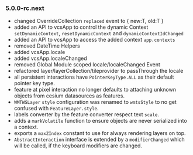 ###   5.0.0-rc.next
- changed OverrideCollection `replaced` event to { new:T, old:T }
- added an API to vcsApp to control the dynamic Context `setDynamicContext`, `resetDynamicContext` and `dynamicContextIdChanged`
- added an API to vcsApp to access the added context `app.contexts`
- removed DateTime Helpers
- added vcsApp.locale 
- added vcsApp.localeChanged
- removed Global Module scoped locale/localeChanged Event
- refactored layer/layerCollection/tileprovider to passThrough the locale
- all persistent interactions have `PointerKeyType.ALL` as their default pointer key type.
- feature at pixel interaction no longer defaults to attaching unknown objects from cesium datasources as features.
- `WMTWSLayer` `style` configuration was renamed to `wmtsStyle` to no get confused with `FeatureLayer.style`.
- labels converter by the feature converter respect text `scale`.
- adds a `markVolatile` function to ensure objects are never serialized into a context.
- exports a `maxZIndex` constant to use for always rendering layers on top.
- `AbstractInteraction` interface is extended by a `modifierChanged` which will be called,
if the keyboard modifiers are changed.
